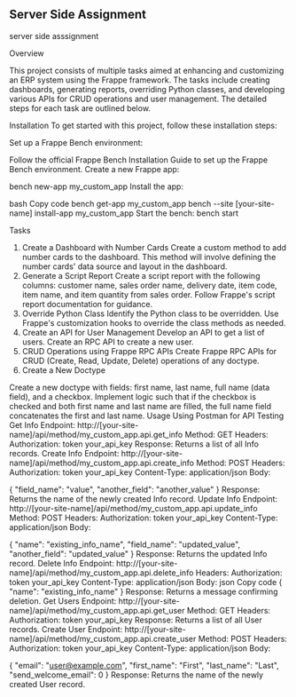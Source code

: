 ## Server Side Assignment

server side asssignment

Overview

This project consists of multiple tasks aimed at enhancing and customizing an ERP system using the Frappe framework. The tasks include creating dashboards, generating reports, overriding Python classes, and developing various APIs for CRUD operations and user management. The detailed steps for each task are outlined below.

Installation
To get started with this project, follow these installation steps:

Set up a Frappe Bench environment:

Follow the official Frappe Bench Installation Guide to set up the Frappe Bench environment.
Create a new Frappe app:

bench new-app my_custom_app
Install the app:

bash
Copy code
bench get-app my_custom_app
bench --site [your-site-name] install-app my_custom_app
Start the bench:
bench start

Tasks
1. Create a Dashboard with Number Cards
Create a custom method to add number cards to the dashboard.
This method will involve defining the number cards' data source and layout in the dashboard.
2. Generate a Script Report
Create a script report with the following columns: customer name, sales order name, delivery date, item code, item name, and item quantity from sales order.
Follow Frappe's script report documentation for guidance.
3. Override Python Class
Identify the Python class to be overridden.
Use Frappe's customization hooks to override the class methods as needed.
4. Create an API for User Management
Develop an API to get a list of users.
Create an RPC API to create a new user.
5. CRUD Operations using Frappe RPC APIs
Create Frappe RPC APIs for CRUD (Create, Read, Update, Delete) operations of any doctype.
6. Create a New Doctype

Create a new doctype with fields: first name, last name, full name (data field), and a checkbox.
Implement logic such that if the checkbox is checked and both first name and last name are filled, the full name field concatenates the first and last name.
Usage
Using Postman for API Testing
Get Info
Endpoint: http://[your-site-name]/api/method/my_custom_app.api.get_info
Method: GET
Headers:
Authorization: token your_api_key
Response: Returns a list of all Info records.
Create Info
Endpoint: http://[your-site-name]/api/method/my_custom_app.api.create_info
Method: POST
Headers:
Authorization: token your_api_key
Content-Type: application/json
Body:

{
    "field_name": "value",
    "another_field": "another_value"
}
Response: Returns the name of the newly created Info record.
Update Info
Endpoint: http://[your-site-name]/api/method/my_custom_app.api.update_info
Method: POST
Headers:
Authorization: token your_api_key
Content-Type: application/json
Body:

{
    "name": "existing_info_name",
    "field_name": "updated_value",
    "another_field": "updated_value"
}
Response: Returns the updated Info record.
Delete Info
Endpoint: http://[your-site-name]/api/method/my_custom_app.api.delete_info
Headers:
Authorization: token your_api_key
Content-Type: application/json
Body:
json
Copy code
{
    "name": "existing_info_name"
}
Response: Returns a message confirming deletion.
Get Users
Endpoint: http://[your-site-name]/api/method/my_custom_app.api.get_user
Method: GET
Headers:
Authorization: token your_api_key
Response: Returns a list of all User records.
Create User
Endpoint: http://[your-site-name]/api/method/my_custom_app.api.create_user
Method: POST
Headers:
Authorization: token your_api_key
Content-Type: application/json
Body:

{
    "email": "user@example.com",
    "first_name": "First",
    "last_name": "Last",
    "send_welcome_email": 0
}
Response: Returns the name of the newly created User record.